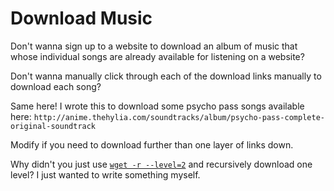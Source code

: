 # Download Music

Don't wanna sign up to a website to download an album of music that 
whose individual songs are already available for listening on a website?
    
Don't wanna manually click through each of the download links manually 
to download each song?

Same here!
I wrote this to download some psycho pass songs available here: `http://anime.thehylia.com/soundtracks/album/psycho-pass-complete-original-soundtrack`

Modify if you need to download further than one layer of links down.
  
Why didn't you just use [`wget -r --level=2`](https://www.gnu.org/software/wget/manual/html_node/Recursive-Retrieval-Options.html)
and recursively download one level? I just wanted to write something myself.
